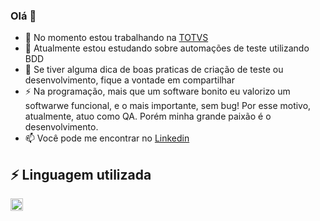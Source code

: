 ### Olá 👋

- 🔭 No momento estou trabalhando na [TOTVS](https://www.linkedin.com/company/totvs/)
- 🌱 Atualmente estou estudando sobre automações de teste utilizando BDD
- 🤔 Se tiver alguma dica de boas praticas de criação de teste ou desenvolvimento, fique a vontade em compartilhar
- ⚡️ Na programação, mais que um software bonito eu valorizo um softwarwe funcional, e o mais importante, sem bug! Por esse motivo, atualmente, atuo como QA. Porém minha grande paixão é o desenvolvimento.
- 📫 Você pode me encontrar no [Linkedin](https://www.linkedin.com/in/helenminin/)

## ⚡️ Linguagem utilizada      

<code><img src="https://user-images.githubusercontent.com/42481661/87326223-d4462b00-c508-11ea-87be-2518ed71f28b.jpg" width="20" height="20" /></code>
